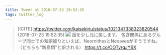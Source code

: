 ```yaml
---
title: Tweet at 2018-07-23 19:52:35
tags: twitter_log
---
```


> [!CITE] https://twitter.com/kaisekiriu/status/1021347338323820544 (2018-07-23 19:52:35)
> ![](https://twitter.com/kaisekiriu/status/1021347338323820544)
> 話を少し元に戻します。
> 包含関係にあるグループ同士での和訳被りといえば、NeornithesとNeoavesがそうですね。（どちらも"新鳥類"と訳される）
> https://t.co/OOTyrqJY6X
